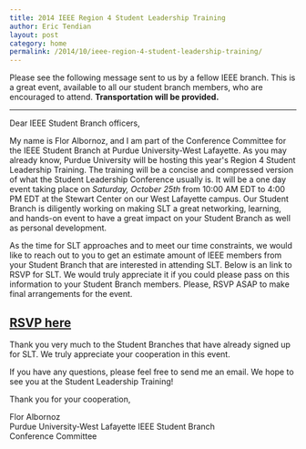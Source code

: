 ```yaml
---
title: 2014 IEEE Region 4 Student Leadership Training
author: Eric Tendian
layout: post
category: home
permalink: /2014/10/ieee-region-4-student-leadership-training/
---
```


Please see the following message sent to us by a fellow IEEE branch. This is a great event, available to all our student branch members, who are encouraged to attend. **Transportation will be provided.**

---

Dear IEEE Student Branch officers,

My name is Flor Albornoz, and I am part of the Conference Committee for the
IEEE Student Branch at Purdue University-West Lafayette. As you may already
know, Purdue University will be hosting this year's Region 4 Student
Leadership Training. The training will be a concise and compressed version
of what the Student Leadership Conference usually is. It will be a one day
event taking place on *Saturday, October 25th* from 10:00 AM EDT to 4:00 PM
EDT at the Stewart Center on our West Lafayette campus. Our Student Branch
is diligently working on making SLT a great networking, learning, and
hands-on event to have a great impact on your Student Branch as well as
personal development.

As the time for SLT approaches and to meet our time constraints, we would
like to reach out to you to get an estimate amount of IEEE members from
your Student Branch that are interested in attending SLT. Below is an link
to RSVP for SLT. We would truly appreciate it if you could please pass on
this information to your Student Branch members. Please, RSVP ASAP to make
final arrangements for the event.

## [RSVP here](https://docs.google.com/forms/d/1d1PibwM-VmBjYoECT00LVFNCCgca3CCWm1lqiQlnnp8/viewform?usp=send_form)

Thank you very much to the Student Branches that have already signed up for
SLT. We truly appreciate your cooperation in this event.

If you have any questions, please feel free to send me an email. We hope to
see you at the Student Leadership Training!

Thank you for your cooperation,

Flor Albornoz<br>
Purdue University-West Lafayette IEEE Student Branch<br>
Conference Committee
